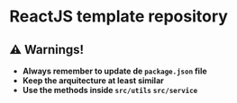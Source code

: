 # ReactJS template repository


## ⚠️ Warnings!
- **Always remember to update de `package.json` file**
- **Keep the arquitecture at least similar**
- **Use the methods inside `src/utils` `src/service`**